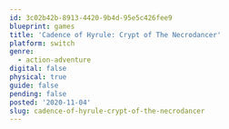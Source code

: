 ```yaml
---
id: 3c02b42b-8913-4420-9b4d-95e5c426fee9
blueprint: games
title: 'Cadence of Hyrule: Crypt of The Necrodancer'
platform: switch
genre:
  - action-adventure
digital: false
physical: true
guide: false
pending: false
posted: '2020-11-04'
slug: cadence-of-hyrule-crypt-of-the-necrodancer
---
```

